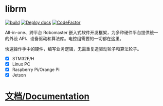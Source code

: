 # librm

[![build](https://github.com/IRobot-EC-2024/irobotEC/actions/workflows/build.yml/badge.svg)](https://github.com/IRobot-EC-2024/irobotEC/actions/workflows/build.yml)
[![Deploy docs](https://github.com/XDU-IRobot/librm/actions/workflows/deploy-docs.yml/badge.svg)](https://github.com/XDU-IRobot/librm/actions/workflows/deploy-docs.yml)
[![CodeFactor](https://www.codefactor.io/repository/github/xdu-irobot/librm/badge)](https://www.codefactor.io/repository/github/xdu-irobot/librm)

All-in-one、跨平台 Robomaster 嵌入式软件开发框架，为多种硬件平台提供统一的外设 API、设备驱动和算法库。电控组需要的一切都在这里。

快速操作手中的硬件，编写业务逻辑，无需重复造驱动轮子和算法轮子。

- [x] STM32F/H
- [x] Linux PC
- [x] Raspberry Pi/Orange Pi
- [x] Jetson

# [文档/Documentation](https://librm.xduirobot.cc/)
